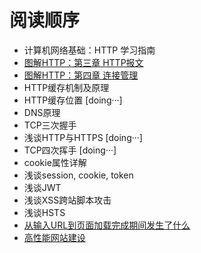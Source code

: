 # 阅读顺序

- 计算机网络基础：HTTP 学习指南
- [图解HTTP：第三章 HTTP报文](https://github.com/woai30231/http/tree/master/%E7%AC%AC%E4%B8%89%E7%AB%A0%20HTTP%E6%8A%A5%E6%96%87)
- [图解HTTP：第四章 连接管理](https://github.com/woai30231/http/tree/master/%E7%AC%AC%E5%9B%9B%E7%AB%A0%20%E8%BF%9E%E6%8E%A5%E7%AE%A1%E7%90%86)
- HTTP缓存机制及原理
- HTTP缓存位置 [doing···]
- DNS原理
- TCP三次握手
- 浅谈HTTP与HTTPS [doing···]
- TCP四次挥手 [doing···]
- cookie属性详解
- 浅谈session, cookie, token
- 浅谈JWT
- 浅谈XSS跨站脚本攻击
- 浅谈HSTS
- [从输入URL到页面加载完成期间发生了什么](https://github.com/Vuact/Blog/blob/main/base/http/%E4%BB%8E%E8%BE%93%E5%85%A5URL%E5%88%B0%E9%A1%B5%E9%9D%A2%E5%8A%A0%E8%BD%BD%E5%AE%8C%E6%88%90%E6%9C%9F%E9%97%B4%E5%8F%91%E7%94%9F%E4%BA%86%E4%BB%80%E4%B9%88.md)
- [高性能网站建设](https://github.com/Vuact/Blog/blob/main/base/http/%E9%AB%98%E6%80%A7%E8%83%BD%E7%BD%91%E7%AB%99%E5%BB%BA%E8%AE%BE.md)



